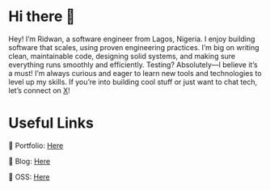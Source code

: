 # Hi there 👋

Hey! I’m Ridwan, a software engineer from Lagos, Nigeria. I enjoy building software that scales, using proven engineering practices. I’m big on writing clean, maintainable code, designing solid systems, and making sure everything runs smoothly and efficiently. Testing? Absolutely—I believe it’s a must! I’m always curious and eager to learn new tools and technologies to level up my skills. If you’re into building cool stuff or just want to chat tech, let’s connect on [X](https://x.com/ridwanobafunso)!

# Useful Links
🚀 Portfolio: [Here](https://ridwanobafunso.xyz)

📝 Blog: [Here](https://blog.ridwanobafunso.xyz)

🥑 OSS: [Here](https://ridwanobafunso.xyz/oss)

